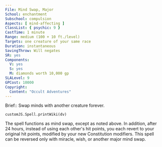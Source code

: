 ```yaml
---
File: Mind Swap, Major
School: enchantment
Subschool: compulsion
Aspects: [ mind-affecting ]
ClassList: { psychic: 9 }
CastTime: 1 minute
Range: medium (100 + 10 ft./level)
Targets: one creature of your same race
Duration: instantaneous
SavingThrow: Will negates
SR: yes
Components:
  V: yes
  S: yes
  M: diamonds worth 10,000 gp
SLALevel: 9
GPCost: 10000
Copyright:
  Content: "Occult Adventures"
---
```

Brief:: Swap minds with another creature forever.

```dataviewjs
customJS.Spell.printWiki(dv)
```

The spell functions as mind swap, except as noted above. In addition, after 24 hours, instead of using each other's hit points, you each revert to your original hit points, modified by your new Constitution modifiers. This spell can be reversed only with miracle, wish, or another major mind swap.
